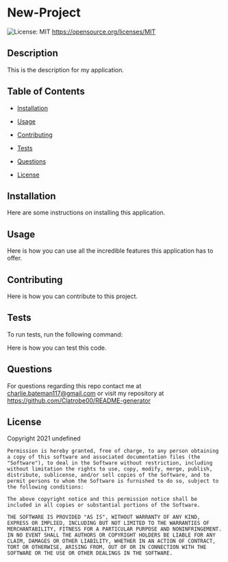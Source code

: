 # New-Project
![License: MIT](https://img.shields.io/badge/License-MIT-yellow.svg)
https://opensource.org/licenses/MIT

## Description

This is the description for my application.
      
## Table of Contents 
      
* [Installation](#installation)
      
* [Usage](#usage)
      
* [Contributing](#contributing)
      
* [Tests](#tests)
      
* [Questions](#questions)

* [License](#license)
      
## Installation

Here are some instructions on installing this application.
      
## Usage

Here is how you can use all the incredible features this application has to offer.
        
## Contributing

Here is how you can contribute to this project.
      
## Tests
      
To run tests, run the following command:

Here is how you can test this code.
      
## Questions

For questions regarding this repo contact me at charlie.bateman117@gmail.com or visit my repository at https://github.com/Clatrobe00/README-generator

## License

Copyright 2021 undefined

    Permission is hereby granted, free of charge, to any person obtaining a copy of this software and associated documentation files (the "Software"), to deal in the Software without restriction, including without limitation the rights to use, copy, modify, merge, publish, distribute, sublicense, and/or sell copies of the Software, and to permit persons to whom the Software is furnished to do so, subject to the following conditions:
    
    The above copyright notice and this permission notice shall be included in all copies or substantial portions of the Software.
    
    THE SOFTWARE IS PROVIDED "AS IS", WITHOUT WARRANTY OF ANY KIND, EXPRESS OR IMPLIED, INCLUDING BUT NOT LIMITED TO THE WARRANTIES OF MERCHANTABILITY, FITNESS FOR A PARTICULAR PURPOSE AND NONINFRINGEMENT. IN NO EVENT SHALL THE AUTHORS OR COPYRIGHT HOLDERS BE LIABLE FOR ANY CLAIM, DAMAGES OR OTHER LIABILITY, WHETHER IN AN ACTION OF CONTRACT, TORT OR OTHERWISE, ARISING FROM, OUT OF OR IN CONNECTION WITH THE SOFTWARE OR THE USE OR OTHER DEALINGS IN THE SOFTWARE.